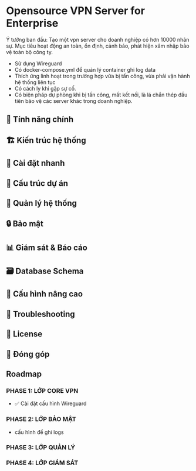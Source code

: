 # Opensource VPN Server for Enterprise 
Ý tưởng ban đầu:
Tạo một vpn server cho doanh nghiệp có hơn 10000 nhân sự.
Mục tiêu hoạt động an toàn, ổn định, cảnh báo, phát hiện xâm nhập bảo vệ toàn bộ công ty. 
- Sử dụng Wireguard
- Có docker-compose.yml để quản lý container ghi log data
- Thích ứng linh hoạt trong trường hợp vừa bị tấn công, vừa phải vận hành hệ thống liên tục
- Có cách ly khi gặp sự cố.
- Có biện pháp dự phòng khi bị tấn công, mất kết nối, là lá chắn thép đầu tiên bảo vệ các server khác trong doanh nghiệp.



## 🌟 Tính năng chính
## 🏗️ Kiến trúc hệ thống
## 🚀 Cài đặt nhanh
## 📁 Cấu trúc dự án
## 🔧 Quản lý hệ thống
## 🔒 Bảo mật
## 📊 Giám sát & Báo cáo
## 🗃️ Database Schema
## 🔧 Cấu hình nâng cao
## 🐛 Troubleshooting
## 📝 License
## 🤝 Đóng góp
## Roadmap
### PHASE 1: LỚP CORE VPN
- ✅ Cài đặt cấu hình Wireguard
### PHASE 2: LỚP BẢO MẬT
- cấu hình để ghi logs
### PHASE 3: LỚP QUẢN LÝ
### PHASE 4: LỚP GIÁM SÁT
